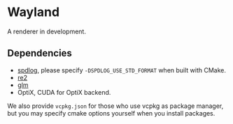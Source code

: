 # Wayland
A renderer in development.

## Dependencies
+ [spdlog](https://github.com/gabime/spdlog), please specify `-DSPDLOG_USE_STD_FORMAT` when built with CMake. 
+ [re2](https://github.com/google/re2)
+ [glm](https://github.com/g-truc/glm)
+ OptiX, CUDA for OptiX backend.

We also provide `vcpkg.json` for those who use vcpkg as package manager, but you may specify cmake options yourself when you install packages.
